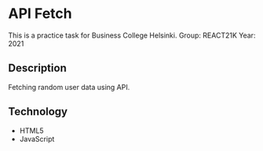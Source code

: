 # API Fetch

This is a practice task for Business College Helsinki.
Group: REACT21K
Year: 2021

## Description

Fetching random user data using API.

## Technology

- HTML5
- JavaScript
